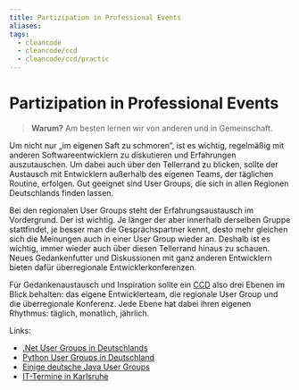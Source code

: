 ```yaml
---
title: Partizipation in Professional Events
aliases: 
tags:
  - cleancode
  - cleancode/ccd
  - cleancode/ccd/practic
---
```

# Partizipation in Professional Events

>**Warum?**
>Am besten lernen wir von anderen und in Gemeinschaft.

Um nicht nur „im eigenen Saft zu schmoren“, ist es wichtig, regelmäßig mit anderen Softwareentwicklern zu diskutieren und Erfahrungen auszutauschen. Um dabei auch über den Tellerrand zu blicken, sollte der Austausch mit Entwicklern außerhalb des eigenen Teams, der täglichen Routine, erfolgen. Gut geeignet sind User Groups, die sich in allen Regionen Deutschlands finden lassen.

Bei den regionalen User Groups steht der Erfahrungsaustausch im Vordergrund. Der ist wichtig. Je länger der aber innerhalb derselben Gruppe stattfindet, je besser man die Gesprächspartner kennt, desto mehr gleichen sich die Meinungen auch in einer User Group wieder an. Deshalb ist es wichtig, immer wieder auch über diesen Tellerrand hinaus zu schauen. Neues Gedankenfutter und Diskussionen mit ganz anderen Entwicklern bieten dafür überregionale Entwicklerkonferenzen.

Für Gedankenaustausch und Inspiration sollte ein [CCD](/docs/main/CleanCode/CleanCodeDeveloper/index) also drei Ebenen im Blick behalten: das eigene Entwicklerteam, die regionale User Group und die überregionale Konferenz. Jede Ebene hat dabei ihren eigenen Rhythmus: täglich, monatlich, jährlich.

Links:
-   [.Net User Groups in Deutschlands](http://ineta-deutschland.de/user-groups/)
-   [Python User Groups in Deutschland](https://wiki.python.org/moin/LocalUserGroups#User_Groups)
-   [Einige deutsche Java User Groups](http://web.archive.org/web/20120305144023/http://www.ijug.eu:80/index.php?option=com_content&view=article&id=6&Itemid=26)
-   [IT-Termine in Karlsruhe](http://ka.stadtblog.de/it-termine)
